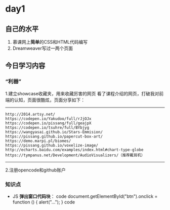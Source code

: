 # day1
## 自己的水平
1. 慕课网上**简单**的CSS和HTML代码编写
2. Dreamweaver写过一两个页面

## 今日学习内容
### “利器”
1.建立showcase收藏夹，用来收藏厉害的网页
  看了课程介绍的网页，打破我对前端的认知，页面很酷炫，页面分享如下：
***
    http://2014.artsy.net/
    https://codepen.io/Yakudoo/full/rJjOJx
    https://codepen.io/pissang/full/geajpX
    https://codepen.io/tsuhre/full/BYbjyg
    https://wangyasai.github.io/Stars-Emmision/
    https://pissang.github.io/papercut-box-art/
    https://demo.marpi.pl/biomes/
    https://pissang.github.io/voxelize-image/
    http://echarts.baidu.com/examples/index.html#chart-type-globe
    https://tympanus.net/Development/AudioVisualizers/（推荐戴耳机）
***
2.注册opencode和github账户
### 知识点
* JS
**弹出窗口代码块**：
code document.getElementById("btn").onclick = function () 
{  alert("...");
		} code
